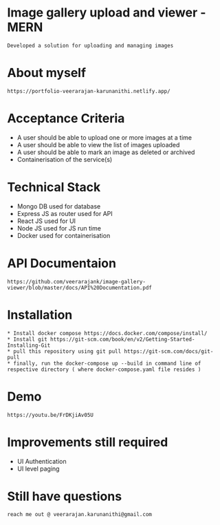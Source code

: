 # Image gallery upload and viewer - MERN                                                                

    Developed a solution for uploading and managing images                                  

# About myself 

    https://portfolio-veerarajan-karunanithi.netlify.app/
    
# Acceptance Criteria

   * A user should be able to upload one or more images at a time
   * A user should be able to view the list of images uploaded
   * A user should be able to mark an image as deleted or archived
   * Containerisation of the service(s)

# Technical Stack

  * Mongo DB used for database
  * Express JS as router used for API
  * React JS used for UI
  * Node JS used for JS run time
  * Docker used for containerisation 
  
# API Documentaion
    
    https://github.com/veerarajank/image-gallery-viewer/blob/master/docs/API%20Documentation.pdf
    
# Installation
    * Install docker compose https://docs.docker.com/compose/install/
    * Install git https://git-scm.com/book/en/v2/Getting-Started-Installing-Git
    * pull this repository using git pull https://git-scm.com/docs/git-pull
    * finally, run the docker-compose up --build in command line of respective directory ( where docker-compose.yaml file resides )
   
# Demo
    
    https://youtu.be/FrDKjiAv05U
    
    
# Improvements still required
  
  * UI Authentication
  * UI level paging
  
# Still have questions
    reach me out @ veerarajan.karunanithi@gmail.com
        
